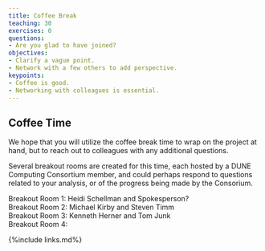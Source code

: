 ```yaml
---
title: Coffee Break
teaching: 30
exercises: 0
questions:
- Are you glad to have joined?
objectives:  
- Clarify a vague point.
- Network with a few others to add perspective.
keypoints:
- Coffee is good.
- Networking with colleagues is essential.
---
```


## Coffee Time

We hope that you will utilize the coffee break time to wrap on the project at hand, but to reach out to colleagues with any additional questions.

Several breakout rooms are created for this time, each hosted by a DUNE Computing Consortium member, and could perhaps respond to questions related to your analysis, or of the progress being made by the Consorium.

Breakout Room 1: Heidi Schellman and Spokesperson?  
Breakout Room 2: Michael Kirby and Steven Timm  
Breakout Room 3: Kenneth Herner and Tom Junk  
Breakout Room 4:   


{%include links.md%} 
